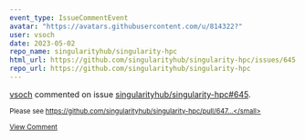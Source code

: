 ```yaml
---
event_type: IssueCommentEvent
avatar: "https://avatars.githubusercontent.com/u/814322?"
user: vsoch
date: 2023-05-02
repo_name: singularityhub/singularity-hpc
html_url: https://github.com/singularityhub/singularity-hpc/issues/645
repo_url: https://github.com/singularityhub/singularity-hpc
---
```


<a href='https://github.com/vsoch' target='_blank'>vsoch</a> commented on issue <a href='https://github.com/singularityhub/singularity-hpc/issues/645' target='_blank'>singularityhub/singularity-hpc#645</a>.

<small>Please see https://github.com/singularityhub/singularity-hpc/pull/647...</small>

<a href='https://github.com/singularityhub/singularity-hpc/issues/645' target='_blank'>View Comment</a>